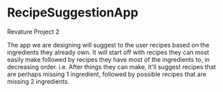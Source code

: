 # RecipeSuggestionApp
Revature Project 2

The app we are designing will suggest to the user recipes based on the ingredients they already own. It will start off with recipes they can most easily make followed by recipes they have most of the ingredients to, in decreasing order. i.e. After things they can make, it'll suggest recipes that are perhaps missing 1 ingredient, followed by possible recipes that are missing 2 ingredients.

